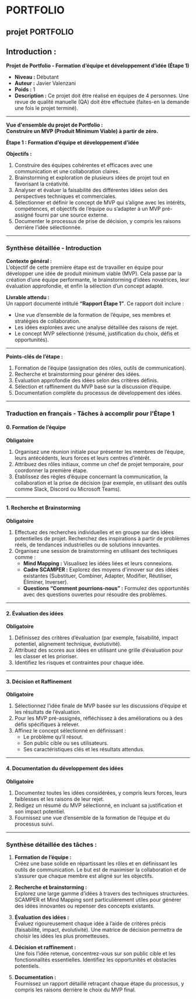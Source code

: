 # PORTFOLIO
projet PORTFOLIO
---

## **Introduction :**  
**Projet de Portfolio - Formation d’équipe et développement d’idée (Étape 1)**  

- **Niveau :** Débutant  
- **Auteur :** Javier Valenzani  
- **Poids :** 1  
- **Description :** Ce projet doit être réalisé en équipes de 4 personnes. Une revue de qualité manuelle (QA) doit être effectuée (faites-en la demande une fois le projet terminé).  

---

**Vue d'ensemble du projet de Portfolio :**  
**Construire un MVP (Produit Minimum Viable) à partir de zéro.**  

**Étape 1 : Formation d’équipe et développement d’idée**  

**Objectifs :**  
1. Construire des équipes cohérentes et efficaces avec une communication et une collaboration claires.  
2. Brainstorming et exploration de plusieurs idées de projet tout en favorisant la créativité.  
3. Analyser et évaluer la faisabilité des différentes idées selon des perspectives techniques et commerciales.  
4. Sélectionner et définir le concept de MVP qui s’aligne avec les intérêts, compétences, et objectifs de l’équipe ou s’adapter à un MVP pré-assigné fourni par une source externe.  
5. Documenter le processus de prise de décision, y compris les raisons derrière l’idée sélectionnée.  

---

### **Synthèse détaillée - Introduction**  

**Contexte général :**  
L’objectif de cette première étape est de travailler en équipe pour développer une idée de produit minimum viable (MVP). Cela passe par la création d’une équipe performante, le brainstorming d’idées novatrices, leur évaluation approfondie, et enfin la sélection d’un concept adapté.  

**Livrable attendu :**  
Un rapport documenté intitulé **“Rapport Étape 1”**. Ce rapport doit inclure :  
- Une vue d’ensemble de la formation de l’équipe, ses membres et stratégies de collaboration.  
- Les idées explorées avec une analyse détaillée des raisons de rejet.  
- Le concept MVP sélectionné (résumé, justification du choix, défis et opportunités).  

---

**Points-clés de l’étape :**  
1. Formation de l’équipe (assignation des rôles, outils de communication).  
2. Recherche et brainstorming pour générer des idées.  
3. Évaluation approfondie des idées selon des critères définis.  
4. Sélection et raffinement du MVP basé sur la discussion d’équipe.  
5. Documentation complète du processus de développement des idées.  

---

### Traduction en français - **Tâches à accomplir pour l'Étape 1**

#### **0. Formation de l’équipe**  
**Obligatoire**  

1. Organisez une réunion initiale pour présenter les membres de l’équipe, leurs antécédents, leurs forces et leurs centres d’intérêt.  
2. Attribuez des rôles initiaux, comme un chef de projet temporaire, pour coordonner la première étape.  
3. Établissez des règles d’équipe concernant la communication, la collaboration et la prise de décision (par exemple, en utilisant des outils comme Slack, Discord ou Microsoft Teams).  

---

#### **1. Recherche et Brainstorming**  
**Obligatoire**  

1. Effectuez des recherches individuelles et en groupe sur des idées potentielles de projet. Recherchez des inspirations à partir de problèmes réels, de tendances industrielles ou de solutions innovantes.  
2. Organisez une session de brainstorming en utilisant des techniques comme :  
   - **Mind Mapping :** Visualisez les idées liées et leurs connexions.  
   - **Cadre SCAMPER :** Explorez des moyens d'innover sur des idées existantes (Substituer, Combiner, Adapter, Modifier, Réutiliser, Éliminer, Inverser).  
   - **Questions “Comment pourrions-nous” :** Formulez des opportunités avec des questions ouvertes pour résoudre des problèmes.  

---

#### **2. Évaluation des idées**  
**Obligatoire**  

1. Définissez des critères d’évaluation (par exemple, faisabilité, impact potentiel, alignement technique, évolutivité).  
2. Attribuez des scores aux idées en utilisant une grille d’évaluation pour les classer et les prioriser.  
3. Identifiez les risques et contraintes pour chaque idée.  

---

#### **3. Décision et Raffinement**  
**Obligatoire**  

1. Sélectionnez l’idée finale de MVP basée sur les discussions d’équipe et les résultats de l’évaluation.  
2. Pour les MVP pré-assignés, réfléchissez à des améliorations ou à des défis spécifiques à relever.  
3. Affinez le concept sélectionné en définissant :  
   - Le problème qu’il résout.  
   - Son public cible ou ses utilisateurs.  
   - Ses caractéristiques clés et les résultats attendus.  

---

#### **4. Documentation du développement des idées**  
**Obligatoire**  

1. Documentez toutes les idées considérées, y compris leurs forces, leurs faiblesses et les raisons de leur rejet.  
2. Rédigez un résumé du MVP sélectionné, en incluant sa justification et son impact potentiel.  
3. Fournissez une vue d’ensemble de la formation de l’équipe et du processus suivi.

---

### Synthèse détaillée des tâches :  

1. **Formation de l’équipe :**  
   Créez une base solide en répartissant les rôles et en définissant les outils de communication. Le but est de maximiser la collaboration et de s’assurer que chaque membre est aligné sur les objectifs.  

2. **Recherche et brainstorming :**  
   Explorez une large gamme d’idées à travers des techniques structurées. SCAMPER et Mind Mapping sont particulièrement utiles pour générer des idées innovantes ou repenser des concepts existants.  

3. **Évaluation des idées :**  
   Évaluez rigoureusement chaque idée à l’aide de critères précis (faisabilité, impact, évolutivité). Une matrice de décision permettra de choisir les idées les plus prometteuses.  

4. **Décision et raffinement :**  
   Une fois l’idée retenue, concentrez-vous sur son public cible et les fonctionnalités essentielles. Identifiez les opportunités et obstacles potentiels.  

5. **Documentation :**  
   Fournissez un rapport détaillé retraçant chaque étape du processus, y compris les raisons derrière le choix du MVP final.  
